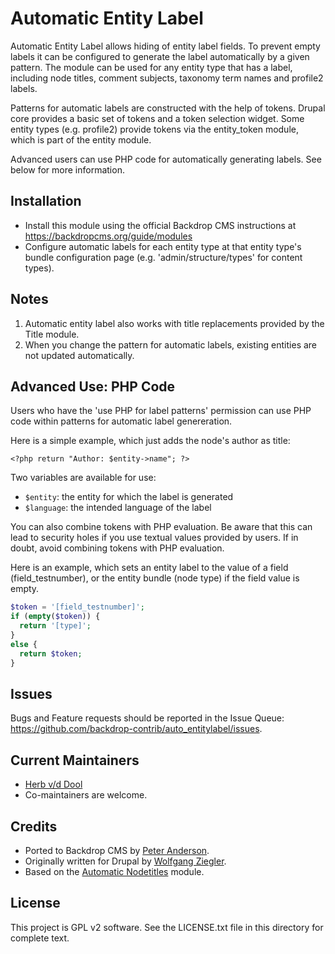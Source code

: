Automatic Entity Label
======================

Automatic Entity Label allows hiding of entity label fields. To prevent empty
labels it can be configured to generate the label automatically by a given
pattern. The module can be used for any entity type that has a label, including
node titles, comment subjects, taxonomy term names and profile2 labels.

Patterns for automatic labels are constructed with the help of tokens. Drupal
core provides a basic set of tokens and a token selection widget. Some entity
types (e.g. profile2) provide tokens via the entity_token module, which is part
of the entity module.

Advanced users can use PHP code for automatically generating labels. See below
for more information.

Installation
------------

- Install this module using the official Backdrop CMS instructions at
  https://backdropcms.org/guide/modules
- Configure automatic labels for each entity type at that entity type's bundle
  configuration page (e.g. 'admin/structure/types' for content types).

Notes
-----

1. Automatic entity label also works with title replacements provided by the
   Title module.
2. When you change the pattern for automatic labels, existing entities are not
   updated automatically.

Advanced Use: PHP Code
----------------------

Users who have the 'use PHP for label patterns' permission can use PHP code
within patterns for automatic label genereration.

Here is a simple example, which just adds the node's author as title:

  `<?php return "Author: $entity->name"; ?>`

Two variables are available for use:

- `$entity`: the entity for which the label is generated
- `$language`: the intended language of the label

You can also combine tokens with PHP evaluation. Be aware that this can lead to
security holes if you use textual values provided by users. If in doubt, avoid
combining tokens with PHP evaluation.

Here is an example, which sets an entity label to the value of a field
(field_testnumber), or the entity bundle (node type) if the field value is
empty.

```php
$token = '[field_testnumber]';
if (empty($token)) {
  return '[type]';
}
else {
  return $token;
}
```

Issues
------

Bugs and Feature requests should be reported in the Issue Queue:
https://github.com/backdrop-contrib/auto_entitylabel/issues.

Current Maintainers
-------------------

- [Herb v/d Dool](https://github.com/herbdool)
- Co-maintainers are welcome.

Credits
-------

- Ported to Backdrop CMS by [Peter Anderson](https://github.com/BWPanda).
- Originally written for Drupal by [Wolfgang Ziegler](https://github.com/fago).
- Based on the [Automatic Nodetitles](https://www.drupal.org/project/auto_nodetitle) module.

License
-------

This project is GPL v2 software.
See the LICENSE.txt file in this directory for complete text.
